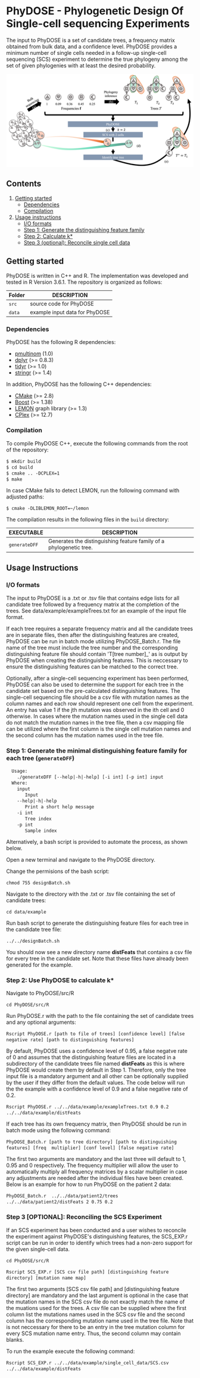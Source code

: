 # PhyDOSE - Phylogenetic Design Of Single-cell sequencing Experiments

The input to PhyDOSE is a set of candidate trees, a frequency matrix obtained from bulk data, and a confidence level. PhyDOSE provides a minimum number of single cells needed in a follow-up single-cell sequencing (SCS) experiment to determine the true phylogeny among the set of given phylogenies with at least the desired probability.

![Overview of PhyDOSE](overview.png)

## Contents

  1. [Getting started](#start)
     * [Dependencies](#dep)
     * [Compilation](#comp)
  2. [Usage instructions](#usage)
     * [I/O formats](#io)
     * [Step 1: Generate the distinguishing feature family](#phi)
     * [Step 2: Calculate k*](#k_star)
     * [Step 3 (optional): Reconcile single cell data](#scs_exp)
     

<a name="start"></a>
## Getting started

PhyDOSE is written in C++ and R. The implementation was developed and tested in R Version 3.6.1. The repository is organized as follows:

| Folder    | DESCRIPTION                                                  |
| --------- | ------------------------------------------------------------ |
| `src`     | source code for PhyDOSE                                      |
| `data`    | example input data for PhyDOSE                               |


<a name="dep"></a>

### Dependencies   

PhyDOSE has the following R dependencies:

* [pmultinom](https://cran.r-project.org/web/packages/pmultinom/index.html) (1.0)
* [dplyr](https://cran.r-project.org/web/packages/dplyr/index.html) (>= 0.8.3)
* [tidyr](https://cran.r-project.org/web/packages/tidyr/index.html) (>= 1.0)
* [stringr](https://cran.r-project.org/web/packages/stringr/index.html) (>= 1.4)

In addition, PhyDOSE has the following C++ dependencies:

* [CMake](http://www.cmake.org/) (>= 2.8)
* [Boost](http://www.boost.org) (>= 1.38)
* [LEMON](http://lemon.cs.elte.hu/trac/lemon) graph library (>= 1.3)
* [CPlex](https://www.ibm.com/analytics/data-science/prescriptive-analytics/cplex-optimizer) (>= 12.7)

<a name="comp"></a>
### Compilation

To compile PhyDOSE C++, execute the following commands from the root of the repository:

    $ mkdir build
    $ cd build
    $ cmake .. -DCPLEX=1
    $ make 

In case CMake fails to detect LEMON, run the following command with adjusted paths:

    $ cmake -DLIBLEMON_ROOT=~/lemon 

The compilation results in the following files in the `build` directory:

EXECUTABLE | DESCRIPTION
-----------|-------------
`generateDFF`   | Generates the distinguishing feature family of a phylogenetic tree.

<a name="usage"></a>
## Usage Instructions

<a name="io"></a>
### I/O formats
The input to PhyDOSE is a .txt or .tsv file that contains edge lists for all candidate tree followed by a frequency matrix at the completion of the trees. See data/example/exampleTrees.txt for an example of the input file format. 

If each tree requires a separate frequency matrix and all the candidate trees are in separate files, then after the distinguishing features are created, PhyDOSE can be run in batch mode utilizing PhyDOSE_Batch.r. The file name of the tree must include the tree number and the corresponding distinguishing feature file should contain 'T[tree number]_' as is output by PhyDOSE when creating the distinguishing features. This is neccessary to ensure the distinguishing features can be matched to the correct tree. 

Optionally, after a single-cell sequencing experiment has been performed, PhyDOSE can also be used to determine the support for each tree in the candidate set based on the pre-calculated distinguishing features. The single-cell sequencing file should be a csv file with mutation names as the column names and each row should represent one cell from the experiment. An entry has value 1 if the jth mutation was observed in the ith cell and 0 otherwise. In cases where the mutation names used in the single cell data do not match the mutation names in the tree file, then a csv mapping file can be utilized where the first column is the single cell mutation names and the second column has the mutation names used in the tree file.

<a name="phi"></a>
### Step 1: Generate the minimal distinguishing feature family for each tree (`generateDFF`)

```
  Usage: 
    ./generateDFF [--help|-h|-help] [-i int] [-p int] input
  Where:
    input
       Input
    --help|-h|-help
       Print a short help message
    -i int
       Tree index
    -p int
       Sample index
```
Alternatively, a bash script is provided to automate the process, as shown below.

Open a new terminal and navigate to the PhyDOSE directory.

Change the permisions of the bash script:
```
chmod 755 designBatch.sh
```
Navigate to the directory with the .txt or .tsv file containing the set of candidate trees:

```
cd data/example
```

Run bash script to generate the distinguishing feature files for each tree in the candidate tree file:
```
../../designBatch.sh

```
You should now see a new directory name **distFeats** that contains a csv file for every tree in the candidate set. Note that these files have already been generated for the example. 


<a name="k_star"></a>
### Step 2: Use PhyDOSE to calculate k* 

Navigate to PhyDOSE/src/R

```
cd PhyDOSE/src/R
```
Run PhyDOSE.r with the path to the file containing the set of candidate trees and any optional arguments:

```
Rscript PhyDOSE.r [path to file of trees] [confidence level] [false negative rate] [path to distinguishing features]
```

By default, PhyDOSE uses a confidence level of 0.95, a false negatve rate of 0 and assumes that the distinguishing feature files are located in a subdirectory of the candidate trees file named **distFeats** as this is where PhyDOSE would create them by default in Step 1. 
Therefore, only the tree input file is a mandatory argument and all other can be optionally supplied by the user if they differ from the default values. The code below will run the the example with a confidence level of 0.9 and a false negative rate of 0.2.

```
Rscript PhyDOSE.r ../../data/example/exampleTrees.txt 0.9 0.2 ../../data/example/distFeats
```

If each tree has its own frequency matrix, then PhyDOSE should be run in batch mode using the following command:

```
PhyDOSE_Batch.r [path to tree directory] [path to distinguishing features] [freq  multiplier] [conf level] [false negative rate]
```
The first two arguments are mandatory and the last three will default to 1, 0.95 and 0 respectively. The frequency multiplier will allow the user to automatically multiply all frequency matrices by a scalar multiplier in case any adjustments are needed after the individual files have been created.  Below is an example for how to run PhyDOSE on the patient 2 data:

```
PhyDOSE_Batch.r  ../../data/patient2/trees ../../data/patient2/distFeats 2 0.75 0.2
```
<a name="scs_exp"></a>
### Step 3 [OPTIONAL]: Reconciling the SCS Experiment
If an SCS experiment has been conducted and a user wishes to reconcile the experiment against PhyDOSE's distinguishing features, the SCS_EXP.r script can be run in order to identify which trees had a non-zero support for the given single-cell data. 

```
cd PhyDOSE/src/R
```


```
Rscript SCS_EXP.r [SCS csv file path] [distinguishing feature directory] [mutation name map]
```

The first two arguments [SCS csv file path] and [distinguishing feature directory] are mandatory and the last argument is optional in the case that the mutation names in the SCS csv file do not exactly match the name of the muations used for the trees. A csv file can be supplied where the first column list the mutations names used in the SCS csv file and the second column has the corresponding mutation name used in the tree file. Note that is not neccessary for there to be an entry in the tree mutation column for every SCS mutation name entry. Thus, the second column may contain blanks. 

To run the example execute the following command:

```
Rscript SCS_EXP.r ../../data/example/single_cell_data/SCS.csv  ../../data/example/distFeats
```
